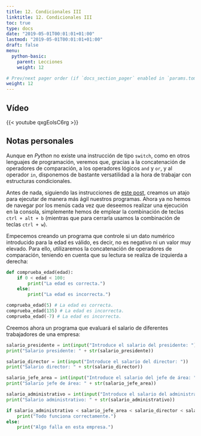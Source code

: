 ```yaml
---
title: 12. Condicionales III
linktitle: 12. Condicionales III
toc: true
type: docs
date: "2019-05-01T00:01:01+01:00"
lastmod: "2019-05-01T00:01:01+01:00"
draft: false
menu:
  python-basic:
    parent: Lecciones
    weight: 12

# Prev/next pager order (if `docs_section_pager` enabled in `params.toml`)
weight: 12
---
```


## Vídeo

{{< youtube qxgEolsC6rg >}}

## Notas personales

Aunque en *Python* no existe una instrucción de tipo `switch`, como en otros lenguajes de programación, veremos que, gracias a la concatenación de operadores de comparación, a los operadores lógicos `and` y `or`, y al operador `in`, disponemos de bastante versatilidad a la hora de trabajar con estructuras condicionales.

Antes de nada, siguiendo las instrucciones de [este post](https://stackoverflow.com/a/19977184), creamos un atajo para ejecutar de manera más ágil nuestros programas. Ahora ya no hemos de navegar por los menús cada vez que deseemos realizar una ejecución en la consola, simplemente hemos de emplear la combinación de teclas `ctrl + alt + b` (mientras que para cerrarla usamos la combinación de teclas `ctrl + w`).

Empecemos creando un programa que controle si un dato numérico introducido para la edad es válido, es decir, no es negativo ni un valor muy elevado. Para ello, utilizaremos la concatenación de operadores de comparación, teniendo en cuenta que su lectura se realiza de izquierda a derecha:

```python
def comprueba_edad(edad):
    if 0 < edad < 100:
        print("La edad es correcta.")
    else:
        print("La edad es incorrecta.")

comprueba_edad(5) # La edad es correcta.
comprueba_edad(135) # La edad es incorrecta.
comprueba_edad(-7) # La edad es incorrecta.
```

Creemos ahora un programa que evaluará el salario de diferentes trabajadores de una empresa:

```python
salario_presidente = int(input("Introduce el salario del presidente: "))
print("Salario presidente: " + str(salario_presidente))

salario_director = int(input("Introduce el salario del director: "))
print("Salario director: " + str(salario_director))

salario_jefe_area = int(input("Introduce el salario del jefe de área: "))
print("Salario jefe de área: " + str(salario_jefe_area))

salario_administrativo = int(input("Introduce el salario del administrativo: "))
print("Salario administrativo: " + str(salario_administrativo))

if salario_administrativo < salario_jefe_area < salario_director < salario_presidente:
    print("Todo funciona correctamente.")
else:
    print("Algo falla en esta empresa.")
```
